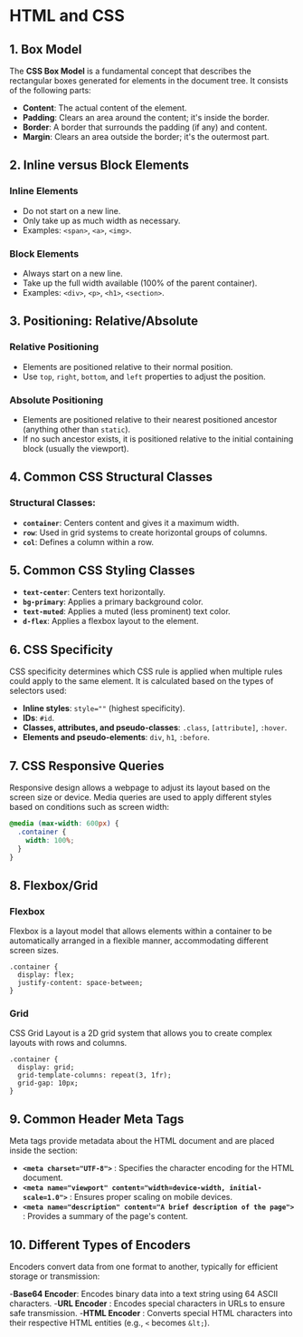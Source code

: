 # HTML and CSS 

## 1. Box Model

The **CSS Box Model** is a fundamental concept that describes the rectangular boxes generated for elements in the document tree. It consists of the following parts:

- **Content**: The actual content of the element.
- **Padding**: Clears an area around the content; it's inside the border.
- **Border**: A border that surrounds the padding (if any) and content.
- **Margin**: Clears an area outside the border; it's the outermost part.

## 2. Inline versus Block Elements

### Inline Elements
- Do not start on a new line.
- Only take up as much width as necessary.
- Examples: `<span>`, `<a>`, `<img>`.

### Block Elements
- Always start on a new line.
- Take up the full width available (100% of the parent container).
- Examples: `<div>`, `<p>`, `<h1>`, `<section>`.

## 3. Positioning: Relative/Absolute

### Relative Positioning
- Elements are positioned relative to their normal position.
- Use `top`, `right`, `bottom`, and `left` properties to adjust the position.

### Absolute Positioning
- Elements are positioned relative to their nearest positioned ancestor (anything other than `static`).
- If no such ancestor exists, it is positioned relative to the initial containing block (usually the viewport).

## 4. Common CSS Structural Classes

### Structural Classes:
- **`container`**: Centers content and gives it a maximum width.
- **`row`**: Used in grid systems to create horizontal groups of columns.
- **`col`**: Defines a column within a row.

## 5. Common CSS Styling Classes

- **`text-center`**: Centers text horizontally.
- **`bg-primary`**: Applies a primary background color.
- **`text-muted`**: Applies a muted (less prominent) text color.
- **`d-flex`**: Applies a flexbox layout to the element.

## 6. CSS Specificity

CSS specificity determines which CSS rule is applied when multiple rules could apply to the same element. It is calculated based on the types of selectors used:

- **Inline styles**: `style=""` (highest specificity).
- **IDs**: `#id`.
- **Classes, attributes, and pseudo-classes**: `.class`, `[attribute]`, `:hover`.
- **Elements and pseudo-elements**: `div`, `h1`, `:before`.

## 7. CSS Responsive Queries

Responsive design allows a webpage to adjust its layout based on the screen size or device. Media queries are used to apply different styles based on conditions such as screen width:

```css
@media (max-width: 600px) {
  .container {
    width: 100%;
  }
}
```
## 8. Flexbox/Grid

### Flexbox

Flexbox is a layout model that allows elements within a container to be automatically arranged in a flexible manner, accommodating different screen sizes.

```
.container {
  display: flex;
  justify-content: space-between;
}
```
### Grid
CSS Grid Layout is a 2D grid system that allows you to create complex layouts with rows and columns.

```
.container {
  display: grid;
  grid-template-columns: repeat(3, 1fr);
  grid-gap: 10px;
}
```

## 9. Common Header Meta Tags
Meta tags provide metadata about the HTML document and are placed inside the <head> section:

- **`<meta charset="UTF-8">`** : Specifies the character encoding for the HTML document.
- **`<meta name="viewport" content="width=device-width, initial-scale=1.0">`** : Ensures proper scaling on mobile devices.
- **`<meta name="description" content="A brief description of the page">`** : Provides a summary of the page's content.

  
## 10. Different Types of Encoders
Encoders convert data from one format to another, typically for efficient storage or transmission:

-**Base64 Encoder**: Encodes binary data into a text string using 64 ASCII characters.
-**URL Encoder**   : Encodes special characters in URLs to ensure safe transmission.
-**HTML Encoder**  : Converts special HTML characters into their respective HTML entities (e.g., `<` becomes `&lt;`).
